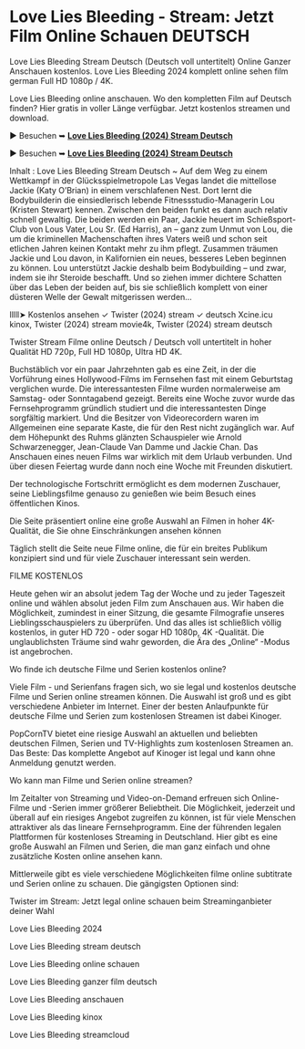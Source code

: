 # Love Lies Bleeding - Stream: Jetzt Film Online Schauen DEUTSCH

Love Lies Bleeding Stream Deutsch (Deutsch voll untertitelt) Online Ganzer Anschauen kostenlos. Love Lies Bleeding 2024 komplett online sehen film german Full HD 1080p / 4K.

Love Lies Bleeding online anschauen. Wo den kompletten Film auf Deutsch finden? Hier gratis in voller Länge verfügbar. Jetzt kostenlos streamen und download.

▶ Besuchen ➥ **[Love Lies Bleeding (2024) Stream Deutsch](https://popcorn-tv.online/de/movie/948549/love-lies-bleeding)**

▶ Besuchen ➥ **[Love Lies Bleeding (2024) Stream Deutsch](https://popcorn-tv.online/de/movie/948549/love-lies-bleeding)**

Inhalt : Love Lies Bleeding Stream Deutsch ~ Auf dem Weg zu einem Wettkampf in der Glücksspielmetropole Las Vegas landet die mittellose Jackie (Katy O’Brian) in einem verschlafenen Nest. Dort lernt die Bodybuilderin die einsiedlerisch lebende Fitnessstudio-Managerin Lou (Kristen Stewart) kennen. Zwischen den beiden funkt es dann auch relativ schnell gewaltig. Die beiden werden ein Paar, Jackie heuert im Schießsport-Club von Lous Vater, Lou Sr. (Ed Harris), an – ganz zum Unmut von Lou, die um die kriminellen Machenschaften ihres Vaters weiß und schon seit etlichen Jahren keinen Kontakt mehr zu ihm pflegt. Zusammen träumen Jackie und Lou davon, in Kalifornien ein neues, besseres Leben beginnen zu können. Lou unterstützt Jackie deshalb beim Bodybuilding – und zwar, indem sie ihr Steroide beschafft. Und so ziehen immer dichtere Schatten über das Leben der beiden auf, bis sie schließlich komplett von einer düsteren Welle der Gewalt mitgerissen werden…

lllll➤ Kostenlos ansehen ✓ Twister (2024) stream ✓ deutsch Xcine.icu kinox, Twister (2024) stream movie4k, Twister (2024) stream deutsch

Twister Stream Filme online Deutsch / Deutsch voll untertitelt in hoher Qualität HD 720p, Full HD 1080p, Ultra HD 4K.

Buchstäblich vor ein paar Jahrzehnten gab es eine Zeit, in der die Vorführung eines Hollywood-Films im Fernsehen fast mit einem Geburtstag verglichen wurde. Die interessantesten Filme wurden normalerweise am Samstag- oder Sonntagabend gezeigt. Bereits eine Woche zuvor wurde das Fernsehprogramm gründlich studiert und die interessantesten Dinge sorgfältig markiert. Und die Besitzer von Videorecordern waren im Allgemeinen eine separate Kaste, die für den Rest nicht zugänglich war. Auf dem Höhepunkt des Ruhms glänzten Schauspieler wie Arnold Schwarzenegger, Jean-Claude Van Damme und Jackie Chan. Das Anschauen eines neuen Films war wirklich mit dem Urlaub verbunden. Und über diesen Feiertag wurde dann noch eine Woche mit Freunden diskutiert.

Der technologische Fortschritt ermöglicht es dem modernen Zuschauer, seine Lieblingsfilme genauso zu genießen wie beim Besuch eines öffentlichen Kinos.

Die Seite präsentiert online eine große Auswahl an Filmen in hoher 4K-Qualität, die Sie ohne Einschränkungen ansehen können

Täglich stellt die Seite neue Filme online, die für ein breites Publikum konzipiert sind und für viele Zuschauer interessant sein werden.

FILME KOSTENLOS

Heute gehen wir an absolut jedem Tag der Woche und zu jeder Tageszeit online und wählen absolut jeden Film zum Anschauen aus. Wir haben die Möglichkeit, zumindest in einer Sitzung, die gesamte Filmografie unseres Lieblingsschauspielers zu überprüfen. Und das alles ist schließlich völlig kostenlos, in guter HD 720 - oder sogar HD 1080p, 4K -Qualität. Die unglaublichsten Träume sind wahr geworden, die Ära des „Online“ -Modus ist angebrochen.

Wo finde ich deutsche Filme und Serien kostenlos online?

Viele Film - und Serienfans fragen sich, wo sie legal und kostenlos deutsche Filme und Serien online streamen können. Die Auswahl ist groß und es gibt verschiedene Anbieter im Internet. Einer der besten Anlaufpunkte für deutsche Filme und Serien zum kostenlosen Streamen ist dabei Kinoger.

PopCornTV bietet eine riesige Auswahl an aktuellen und beliebten deutschen Filmen, Serien und TV-Highlights zum kostenlosen Streamen an. Das Beste: Das komplette Angebot auf Kinoger ist legal und kann ohne Anmeldung genutzt werden.

Wo kann man Filme und Serien online streamen?

Im Zeitalter von Streaming und Video-on-Demand erfreuen sich Online-Filme und -Serien immer größerer Beliebtheit. Die Möglichkeit, jederzeit und überall auf ein riesiges Angebot zugreifen zu können, ist für viele Menschen attraktiver als das lineare Fernsehprogramm. Eine der führenden legalen Plattformen für kostenloses Streaming in Deutschland. Hier gibt es eine große Auswahl an Filmen und Serien, die man ganz einfach und ohne zusätzliche Kosten online ansehen kann.

Mittlerweile gibt es viele verschiedene Möglichkeiten filme online subtitrate und Serien online zu schauen. Die gängigsten Optionen sind:

Twister im Stream: Jetzt legal online schauen beim Streaminganbieter deiner Wahl

Love Lies Bleeding 2024

Love Lies Bleeding stream deutsch

Love Lies Bleeding online schauen

Love Lies Bleeding ganzer film deutsch

Love Lies Bleeding anschauen

Love Lies Bleeding kinox

Love Lies Bleeding streamcloud
